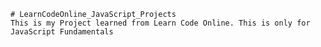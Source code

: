 
    # LearnCodeOnline_JavaScript_Projects
    This is my Project learned from Learn Code Online. This is only for JavaScript Fundamentals
